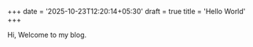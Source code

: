 +++
date = '2025-10-23T12:20:14+05:30'
draft = true
title = 'Hello World'
+++

Hi, Welcome to my blog.
